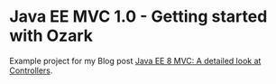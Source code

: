 Java EE MVC 1.0 - Getting started with Ozark
=============
Example project for my Blog post [Java EE 8 MVC: A detailed look at Controllers][1].

[1]: http://www.mscharhag.com/java-ee-mvc/a-detailed-look-on-mvc-controllers